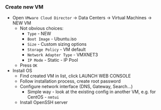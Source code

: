 ### Create new VM
* Open `VMware Cloud Director` -> Data Centers -> Virtual Machines -> NEW VM
    * Not obvious choices:
        * `Type` - NEW
        * `Boot Image` - Ubuntu.iso
        * `Size` - Custom sizing options
        * `Storage Policy` - VM default
        * `Network Adapter Type` - VMXNET3
        * `IP Mode` - Static - IP Pool
    * Press `OK`
* Install OS
    * Find created VM in list, click LAUNCH WEB CONSOLE
    * Follow installation process, create root password
    * Configure network interface (DNS, Gateway, Search...)
        * Simple way - look at the existing config in another VM, e.g. for CentOS - `nmtui`
    * Install OpenSSH server